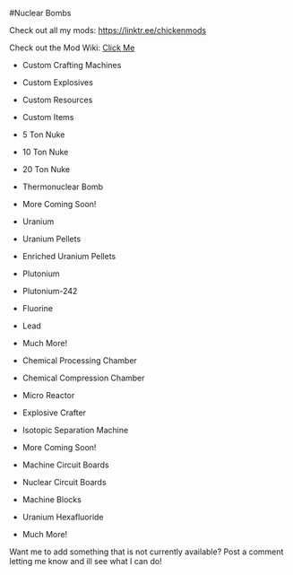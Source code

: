 #Nuclear Bombs
 
Check out all my mods: https://linktr.ee/chickenmods
 
Check out the Mod Wiki: [Click Me](https://gitlab.com/chicken647/nuclear_bombs/-/wikis/home) 

 


 
+ Custom Crafting Machines
 
+ Custom Explosives
 
+ Custom Resources
 
+ Custom Items

 

- 5 Ton Nuke
- 10 Ton Nuke
- 20 Ton Nuke
- Thermonuclear Bomb

- More Coming Soon!

 
- Uranium
- Uranium Pellets
- Enriched Uranium Pellets
- Plutonium
- Plutonium-242

- Fluorine

- Lead
+ Much More! 

 

- Chemical Processing Chamber

- Chemical Compression Chamber

- Micro Reactor

- Explosive Crafter

- Isotopic Separation Machine

+ More Coming Soon!

 

- Machine Circuit Boards

- Nuclear Circuit Boards

- Machine Blocks

- Uranium Hexafluoride
+ Much More! 
 

 

Want me to add something that is not currently available? Post a comment letting me know and ill see what I can do! 
